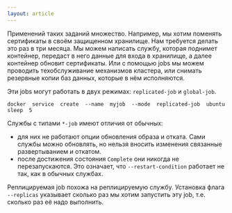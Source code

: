 ```yaml
---
layout: article
---
```


Применений таких заданий множество. Например, мы хотим поменять сертификаты в своём защищенном хранилище. Нам требуется делать это раз в три месяца. Мы можем написать службу, которая поднимет контейнер, передаст в него данные для входа в хранилище, а далее контейнер обновит сертификаты. Или с помощью jobs мы можем проводить техобслуживание механизмов кластера, или снимать резервные копии баз данных, которые в нём исполняются.

Эти jobs могут работать в двух режимах: `replicated-job` и `global-job`.

```
docker  service  create  --name  myjob  --mode  replicated-job  ubuntu  sleep  5
```

Службы с типами `*-job` имеют отличия от обычных:
-   для них не работают опции обновления образа и отката. Сами службы можно обновлять, но нельзя вносить изменения связанные развертыванием и откатом.
-   после достижения состояния `Complete` они никогда не перезапускаются. Это означает, что `--restart-condition` работает не так, как в обычных службах.

Реплицируемая job похожа на реплицируемую службу. Установка флага `--replicas` указывает сколько раз мы хотим запустить эту job, т.е. сколько раз её надо выполнить.
